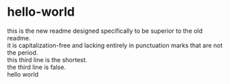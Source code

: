 hello-world
===========

this is the new readme designed specifically to be superior to the old readme.       
it is capitalization-free and lacking entirely in punctuation marks that are not the period.    
this third line is the shortest.      
the third line is false.    
hello world
